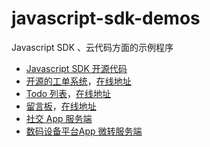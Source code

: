 javascript-sdk-demos
====================
Javascript SDK 、云代码方面的示例程序

* [Javascript SDK 开源代码](https://github.com/avoscloud/javascript-sdk)
* [开源的工单系统](https://github.com/avoscloud/ticket-app)，[在线地址](https://ticket.avosapps.com)
* [Todo 列表](https://github.com/avoscloud/todo)，[在线地址](https://todolist.avosapps.com)
* [留言板](https://github.com/killme2008/cloudcode-test)，[在线地址](https://myapp.avosapps.com)
* [社交 App 服务端](https://github.com/avoscloud/AdventureCloud)
* [数码设备平台App 微转服务端](https://github.com/avoscloud/VZ_Server)
